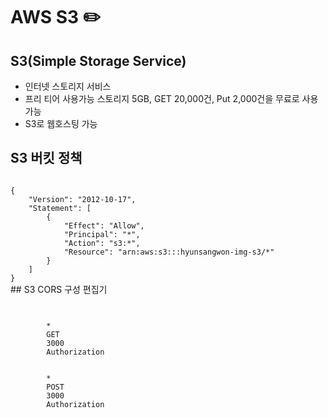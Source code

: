 # AWS S3 :pencil2:

## S3(Simple Storage Service)
- 인터넷 스토리지 서비스
- 프리 티어 사용가능 스토리지 5GB, GET 20,000건, Put 2,000건을 무료로 사용가능
- S3로 웹호스팅 가능


## S3 버킷 정책
<code>
{
    "Version": "2012-10-17",
    "Statement": [
        {
            "Effect": "Allow",
            "Principal": "*",
            "Action": "s3:*",
            "Resource": "arn:aws:s3:::hyunsangwon-img-s3/*"
        }
    ]
}
</code>
## S3 CORS 구성 편집기
<code>
     <?xml version="1.0" encoding="UTF-8"?>
    <CORSConfiguration xmlns="http://s3.amazonaws.com/doc/2006-03-01/">
    <CORSRule>
        <AllowedOrigin>*</AllowedOrigin>
        <AllowedMethod>GET</AllowedMethod>
        <MaxAgeSeconds>3000</MaxAgeSeconds>
        <AllowedHeader>Authorization</AllowedHeader>
    </CORSRule>
    <CORSRule>
        <AllowedOrigin>*</AllowedOrigin>
        <AllowedMethod>POST</AllowedMethod>
        <MaxAgeSeconds>3000</MaxAgeSeconds>
        <AllowedHeader>Authorization</AllowedHeader>
    </CORSRule>
    </CORSConfiguration>
</code> 
